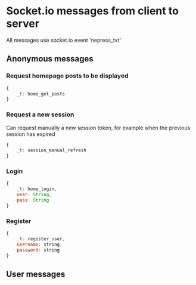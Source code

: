 # Socket.io messages from client to server

All messages use socket.io event 'nepress_txt'

## Anonymous messages

### Request homepage posts to be displayed

```javascript
{
    _t: home_get_posts
}
```

### Request a new session

Can request manually a new session token, for example when the previous session has expired

```javascript
{
    _t: session_manual_refresh
}
```

### Login

```javascript
{
    _t: home_login,
    user: String,
    pass: String
}
```

### Register

```javascript
{
    _t: register_user,
    username: string,
    password: string
}
```

## User messages
